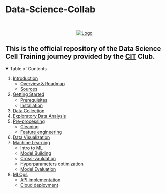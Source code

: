 # Data-Science-Collab
<!-- PROJECT LOGO -->
<br />
<p align="center">
  <a href="">
    <img src="Assets/Collab1.png" alt="Logo">
  </a>
</p>


<h2>This is the official repository of the Data Science Cell Training journey provided by the <a href="https://web.facebook.com/CIT.INPT">CIT</a> Club.</h2>
<!-- TABLE OF CONTENTS -->
<details open="open">
  <summary>Table of Contents</summary>
  <ol>
    <li>
      <a href="https://github.com/KOBeerose/Data-Science-Cell-Training/tree/main/1-Introduction">Introduction</a>
      <ul>
        <li><a href="https://github.com/KOBeerose/Data-Science-Cell-Training/blob/main/1-Introduction/Data%20Cell%20-%20Overview%20.pdf">Overview & Roadmap</a></li>
      </ul>
      <ul>
        <li><a href="https://github.com/KOBeerose/Data-Science-Cell-Training/blob/main/1-Introduction/Data%20Cell%20-%20Overview%20.pdf">Sources</a></li>
      </ul>
    </li>
    <li>
      <a href="https://github.com/KOBeerose/Data-Science-Cell-Training/tree/main/2-Getting%20Started">Getting Started</a>
      <ul>
        <li><a href="#prerequisites">Prerequisites</a></li>
        <li><a href="#installation">Installation</a></li>
      </ul>
    </li>
    <li><a href="https://github.com/KOBeerose/Data-Science-Cell-Training/tree/main/3-Data%20Collection">Data Collection</a></li>
    <li><a href="https://github.com/KOBeerose/Data-Science-Cell-Training/tree/main/4-Exploratory%20Data%20Analysis">Exploratory Data Analysis</a></li>
    <li><a href="https://github.com/KOBeerose/Data-Science-Cell-Training/tree/main/5-Pre-processing">Pre-processing</a>
            <ul>
        <li><a href="https://github.com/KOBeerose/Data-Science-Cell-Training/blob/main/5-Pre-processing/Data%20Cleaning.ipynb">Cleaning</a></li>
      </ul>
        <ul>
        <li><a href="https://github.com/KOBeerose/Data-Science-Cell-Training/blob/main/5-Pre-processing/Feature%20Engineering.ipynb">Feature engineering</a></li>
      </ul>
    </li>
    <li><a href="https://github.com/KOBeerose/Data-Science-Cell-Training/tree/main/6-Data%20Visualization">Data Visualization</a></li>
    <li><a href="https://github.com/KOBeerose/Data-Science-Cell-Training/tree/main/7-Machine%20Learning">Machine Learning</a>
    <ul>
    <li><a href="https://github.com/KOBeerose/Data-Science-Cell-Training/blob/main/7-Machine%20Learning/Data%20Cell%20-%20Machine%20Learning.pdf">Intro to ML</a></li>
    </ul>
    <ul>
    <li><a href="https://github.com/KOBeerose/Data-Science-Cell-Training/blob/main/7-Machine%20Learning/Classification%20Model.ipynb">Model Building</a></li>
    </ul>
    <ul>
    <li><a href="#Cross-vauldation">Cross-vauldation</a></li>
    </ul>
    <ul>
    <li><a href="#Hyperparameters">Hyperparameters optimization</a></li>
    </ul>
    <ul>
    <li><a href="#evaluation">Model Evaluation</a></li>
    </ul>
    </li>
    <li><a href="#mlops">MLOps</a>
    <ul>
    <li><a href="#api">API implementation</a></li>
    </ul>
    <ul>
    <li><a href="#cloud">Cloud deployment</a></li>
    </ul>
    </li>

  </ol>
</details>




